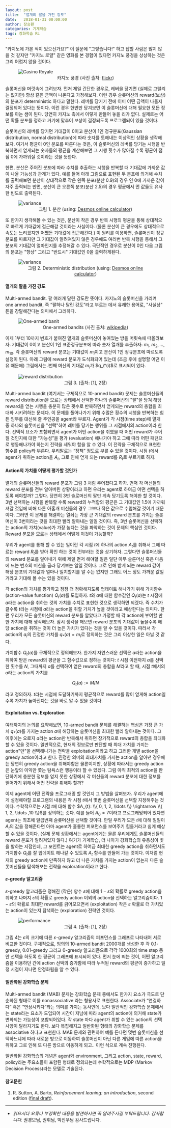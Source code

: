 ```yaml
---
layout: post
title:  "열개의 팔을 가진 강도"
date:   2018-01-31 00:00:00
author: 장승환
categories: 기계학습
tags: 강화학습 RL
---
```


"카지노에 가본 적이 있으신가요?" 이 질문에 "그렇습니다!" 하고 답할 사람은 많지 않을 것 같지만 "카지노 로얄"  같은 영화를 본 경험이 있다면 카지노 풍경을 상상하는 것은 그리 어렵지 않을 것이다. 

<figure>
<img src="/assets/pics/mab/casino.jpg" alt="Casino Royale">
<figcaption><center>카지노 풍경 (사진 출처: <a href="https://www.flickr.com/photos/prayitnophotography/4464000634">flickr</a>)</center>
</figcaption>
</figure>

슬롯머신을 머릿속에 그려보자. 먼저 제일 간단한 경우로, 레버을 당기면 (실제로 그럴리는 없지만) 항상 같은 금액이 나온다고 가정해보자. 이런 경우 슬롯머신의 reward(보상)의 분포가 deterministic 하다고 말한다. 레버를 당기기 전에 이미 어떤 금액이 나올지 결정되어 있다는 뜻이다. 이런 경우 한번만 당겨보면 이 슬롯머신에 대해 필요한 모든 정보를 아는 샘이 된다. 당연히 카지노 측에서 이렇게 만들어 놓을 리가 없다. 실제로는 어떤 확률 분포를 정하고 거기에 맞추어 보상이 결정되도록 프로그램되어 있을 것이다.

슬롯머신의 레버를 당기면  기대값이 0이고 분산이 1인 정규분포(Gaussian distribution, normal distribution)에 따라 숫자를 토해내는 이상적인 상황을 생각해보자. 여기서 평균이 0인 분포를 따른다는 것은, 이 슬롯머신의 레버를 당기는 시행을 반복하면서 얻게되는 숫자들의 평균을 계산해보면 그 시행 횟수가 많아질 수록 평균이 점점 0에 가까워질 것이라는 것을 뜻한다. 

한편, 분산은 주어진 분포에 따라 수치를 추출하는 시행을 반복할 때 기대값에 가까운 값이 나올 가능성과 관계가 있다. 예를 들어 아래 그림으로 표현된 두 분포에 의거해 수치를 출력해보면 분산이 상대적으로 작은 왼쪽 분포(분산 0.9)의 경우 인 0에 가까운 값이 자주 출력되는 반면, 분산이 큰 오른쪽 분포(분산 2.5)의 경우 평균에서 먼 값들도 유사한 빈도로 출력된다.

<figure>
<img src="/assets/pics/mab/var.png" alt="variance">
<figcaption><center>그림 1. 분산 (using: <a href="https://www.desmos.com/calculator/2kmx0enkkz">Desmos online calculator</a>)</center></figcaption>
</figure>

또 한가지 생각해볼 수 있는 것은, 분산이 작은 경우 반복 시행의 평균을 통해 상대적으로 빠르게 기대값에 접근해갈 것이라는 사실이다. (물론 분산이 큰 경우에도 상대적으로 속도는 느리겠지만 어쨌든 기대값에 접근해간다.) 이 원리를 이용하면, 슬롯머신이 정규분포를 따르지만 그 기대값이 알려져있지 않은 경우에도 여러번 반복 시행을 통해서 그 분포의 기대값이 얼마인지를 추정해갈 수 있다. 극단적인 경우로 분산이 0인 다음 그림의 분포는 "항상" 그리고 "반드시" 기대값인 0을 출력하게된다.

<figure>
<img src="/assets/pics/mab/deterministic.jpg" alt="variance">
<figcaption><center>그림 2. Deterministic distribution (using: <a href="https://www.desmos.com/calculator/2kmx0enkkz">Desmos online calculator</a>)</center></figcaption>
</figure>

#### 열개의 팔을 가진 강도

Multi-armed bandit. 팔 여러개 달린 강도란 뜻이다. 카지노의 슬롯머신을 가리켜 one armed bandit, 즉 “팔하나 달린 강도”라고 부르는 데서 유래한 용어로, "사실상" 돈을 강탈해간다는 의미에서 그러하다. 

<figure>
<img src="/assets/pics/mab/one-armed-bandit.jpg" alt="One-armed banit">
<figcaption><center>One-armed bandits (사진 출처: <a href="https://commons.wikimedia.org/wiki/File:One-Armed_Bandits_at_Stockmen%27s_Hotel,_Elko,_Nevada_(83581).jpg">wikipedia</a>)</center></figcaption>
</figure>

이제 1부터 10까지 번호가 붙여진 열개의 슬롯머신이 놓여있는 방을 머릿속에 떠올려보자. 기대값이 0이고 분산이 1인 표준정규분포에 따라 숫자 열개를 추출하자: $m_1, m_2, \ldots, m_{10}$. 각 슬롯머신의 reward 분포는 기대값이 $m_i$이고 분산이 1인 정규분포에 따르도록 설정이 된다. 아래 그림에 reward 분포가 도식화되어 있는데 (조금 후에 설명할 어떤 이유 때문에) 그림에서는 $i$번째 머신의 기대값 $m_i$가 $q_\*(i)$로 표시되어 있다.

<figure>
<img src="/assets/pics/mab/rew-dist.png" alt="reward distribution">
<figcaption><center>그림 3. (출처: [1], 2장)</center></figcaption>
</figure>

Multi-armed bandit (여기서는 구체적으로 10-armed bandit) 문제는 슬롯머신들의 reward distribution을 모르는 상태에서 선택한 하나의 슬롯머신의 "팔"을 당겨 해당 reward을 얻는 시행을 충분히 많은 횟수로 반복하면서 얻게되는 reward의 총합을 최대화 시키려하는 문제다. 이 문제를 풀어나가기 위해 수많은 횟수의 시행을 반복하는 힘든 임무를 대신해 줄 주인공을 agent라 부르자. Agent가 각 시점(time step)에 열개 중 하나의 슬롯머신을 "선택"하여 레버를 당기는 행위를 그 시점에서의  action이라 한다. 선택적 요소가 포함되면서 agent가 어떤 action을 취했을 때 어떤 reward가 주어질 것인지에 대한 “가능성”을 평가 (evaluation) 해나가야 하고 그에 따라 어떤 패턴으로 행동해나가야 하는지 전략을 세워야 함을 알 수 있다. 이 전략을 구체적으로 표현한 함수를 policy라 부른다. 우리말로는 “정책” 정도로 부를 수 있을 것이다. 시점 $t$에서 agent가 취하는 action을 $A_t$, 그로 인해 얻게 되는 reward를 $R_t$로 부르기로 하자. 

#### Action의 가치를 어떻게 평가할 것인가

열개의 슬롯머신들의 reward 분포가 그림 3 처럼 주어졌다고 하자. 먼저 각 머신들의 reward 분포를 전부 알아버린 상황이라고 하면 우리는 agent로 하여금 어떤 선택을 하도록 해야할까? 그렇다. 당연히 3번 슬로머신의 팔만 계속 당기도록 해야한 할 것이다. 3번 선택하는 시행을 반복할 수록 reward의 누적합의 평균은 그 기대값인 1.5에 가까워져갈 것임에 비해 다른 아홉개 머신들의 경우 그보다 작은 값으로 수렴해갈 것이기 때문이다. 그러면 이 문제를 해결하는 열쇠는 가장 큰 기대값의 reward 분포를 가지는 슬롯머신이 3번이라는 것을 최대한 빨리 알아내는 일일 것이다. 즉, 3번 슬롯머신을 선택하는 action의 가치(value)가 가장 높다는 것을 파악하는 것이 문제의 핵심인 것이다. Reward 분포을 모르는 상태에서 어떻게 이것이 가능할까?

우리가 agent를 통해 할 수 있는 일이란 각 시점 $t$에 하나의 action $A_t$를 취해서 그에 따르는 reward $R_t$를 받아 확인 하는 것이 전부라는 것을 상기하자. 그렇다면 슬롯머신들의 reward 분포를 알아내기 위해 제일 먼저 해야할 일은 일단 아무 슬론머신 혹은 마음에 드는 번호의 머신을 골라 당겨보는 일일 것이다. 그로 인해 받게 되는 reward 값이 해당 분포의 기대값과 얼마나 일치할지를 알 수는 없지만 그래도 어느 정도 가까운 값일 거라고 기대해 볼 수는 있을 것이다.

각 action의 가치를 평가하고 점점 더 정확해지도록 업데이트 해나가기 위해 가치함수(action-value function) $Q_t(a)$를 도입하자. $t$와 $a$에 대한 함수값인 $Q_t(a)$는 $t$ 시점에 $a$라는 action을 취하는 것의 가치를 수치로 표현한 것으로 생각하면 되겠다. 즉 수치가 클수록 $t$라는 시점에 $a$라는 action을 취할 가치가 높을 것이라고 예상한다는 의미다. 한편 우리가 모든 슬롯머신의 reward 분포를 알았다고 가정할 때 각 action에 부여할 만한 가치에 대해 생각해보자. 잠시 생각을 해보면 reward 분포의 기대값이 높을수록 해당 action을 취하는 것이 더 높은 가치가 있다는 것을 알 수 있을 것이다. 따라서 각 action의 $a_i$의 진정한 가치를 $q_{* }(a)=m_i$로 정의하는 것은 그리 이상한 일은 아닐 것 같다.

가치함수 $Q_t(a)$를 구체적으로 정의해보자. 한가지 자연스러운 선택은 $a$라는 action을 취하여 받은 reward의 평균을 그 함수값으로 정하는 것이다: $t$ 시점 이전까지 $a$를 선택한 횟수를 $N$, 그때까지 $a$를 선택하여 얻은 reward의 총합을 $M$라고 할 때, 시점 $t$에서의 $a$라는 action의 가치를

$$Q_t(a) := M/N$$

라고 정의하자. $t$라는 시점에 도달하기까지 평균적으로 reward를 많이 얻게해  action일 수록 가치가 높아진다는 것을 바로 알 수 있을 것이다.

#### Exploitation vs. Exploration

여태까지의 논의를 요약해보면, 10-armed bandit 문제를 해결하는 핵심은 가장 큰 가치 $q_{* }(a)$를 가지는 action $a$에 해당하는 슬롯머신을 최대한 빨리 알아내는 것이다. 그 이후에는 오로지 $a$라는 action만 반복해서 취하면 장기적으로 reward의 총합을 최대화할 수 있을 것이다. 일반적으로, 현재의 정보로만 판단할 때 최대 가치를 가지는 action"만"을 선택해나가는 전략을 exploitation이라고 하고 그러한 개별 action을 greedy action이라고 한다. 진정한 의미의 최대가치를 가지는 action을 알아낸 경우에는 당연히 greedy action을 취해야함은 물론이지만, 상황에 따라서는 greedy action은 눈앞의 이익만 쫓는 탐욕스런 행동이라 할 수 있겠다. 그럼 아직 최적의 action을 판단하기에 충분한 정보를 얻지 못한 상황에서 각 머신들의 reward 분포에 대한 정보를 얻어가기 위해서 어떤 전략을 취해야 할까? 

이제 agent에 어떤 전략을 프로그래밍 할 것인지 그 방법을 살펴보자. 우리가 agent에게 설정해야할 프로그램의 내용은 각 시점 $t$에서 몇번 슬롯머신을 선택할 지정해주는 것이다. 수학적으로는 시점 $t$에 대해 함수 $A_{t}: \\{ 0, 1, 2, \ldots \\} \rightarrow \\{ 1, 2, \ldots ,10 \\}$를 정의하는 것다. 예를 들어 $A_0 = 7$이라고 프로그래밍되어 있다면 agent는 최초에 일곱번째 슬롯머신을 선택할 것이다. 만일 우리가 모든 $t$에 대해 일일이 $A_t$의 값을 정해준다면 아마 agent가 훌륭한 퍼포먼스를 보여주기 힘들거라고 쉽게 예상할 수 있을 것이다. (실제 문제 상황에서는 agent에게는 물론 우리에게도 슬롯머신들의 reward 분포가 알려져있지 않다.) 여기가 기계학습, 더 나아가 강화학습의 유용성이 빛을 발하는 지점인데, 그 포인트는 agent로 하여금 최대한 greedy action을 취하면서도 가치함수 $Q_t$를 잘 업데이트 해나갈 수 있도록 $A_t$ 함수를 만들어 가는 것이다. 이처럼 현재의 greedy action에 만족하지 않고 더 나은 가치를 가지는 action이 없는지 다른 슬롯머신들을 탐색해보는 전략을 exploration이라고 한다.

#### $\varepsilon$-greedy 알고리즘

$\varepsilon$-greedy 알고리즘은 정해진 (작은) 양수 $\varepsilon$에 대해 $1-\varepsilon$의 확률로 greedy action을 취하고 나머지 $\varepsilon$의 확률로 greedy action 이외의 action을 선택하는 알고리즘이다. $1-\varepsilon$의 확률로 최대한 reward를 긁어모으면서 (exploitation) 작은 $\varepsilon$ 확률로 더 가치있는 action이 있는지 탐색하는 (exploration) 전략인 것이다.

<figure>
<img src="/assets/pics/mab/performance.png" alt="performance">
<figcaption><center>그림 4. (출처: [1], 2장)</center></figcaption>
</figure>

그림 4는 $\varepsilon$의 크기에 따른 $\varepsilon$-greedy 알고리즘의 퍼포먼스를 그래프로 나타내어 서로 비교한 것이다. 구체적으로, 임의의 10-armed bandit 2000개를 생성한 후 각 $0.1$-greedy, $0.01$-greedy 그리고 $0$-greedy 알고리즘으로 각각 1000회의 time step 동안 선택을 하도록 한 평균이 그래프에 표시되어 있다. 먼저 눈에 띄는 것이, 어떤 알고리즘을 이용하던 간에 action 선택의 증가함에 따라 누적된 reward의 평균이 증가하고 일정 시점이 지나면 안정화됨을 알 수 있다.

#### 일반화된 강화학습 문제

Multi-armed bandit (MAB) 문제는 강화학습 문제 중에서도 한가지 요소가 극도로 단순화된 형태로 이를 nonassociative 라는 형용사로 표현한다. Associate가 “연결하다” 혹은 “연상시키다”라는 의미를 가지는 동사인데, 보다 일반적인 강화학습 문제에서는 state라는 요소가 도입되어 시간이 지남에 따라 agent의 action에 의거해 state가 변화되는 가능성이 포함되어있다. 각 state 마다 agent가 취할 수 있는 action의 선택사양이 달라지기도 한다. 보다 복잡해지고 일반화된 형태의 강화학습 문제를 associative 하다고 표현한다. MAB 문제와 관련하여 예를 든다면 몇번 슬롯머신을 선택하느냐에 따라 새로운 방으로 이동하여 슬롯머신이 아닌 다른 게임에 따른 action을 취하고 그로 인해 또 다른 방으로 이동하게 되고.. 이런 식으로 계속 진행된다.

일반화된 강화학습의 개념은 agent와 environment, 그리고 action, state, reward, policy라는 주요소들이 포함된 형태로 정의되는데 수학적으로는 MDP (Markov Decision Process)라는 모델로 기술된다. 

#### 참고문헌
1.  R. Sutton, A. Barto, *Reinforcement leaning: an introduction*, second edition ([final draft](http://incompleteideas.net/book/the-book-2nd.html)).

---

- *읽으시다 오류나 부정확한 내용을 발견하시면 꼭 알려주시길 부탁드립니다. 감사합니다.*
권경모님, 권휘님, 박진우님 감사드립니다. 
